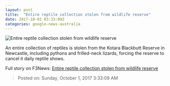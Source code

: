 ```yaml
---
layout: post
title:  "Entire reptile collection stolen from wildlife reserve"
date: 2017-10-01 03:33:09Z
categories: google-news-australia
---
```


![Entire reptile collection stolen from wildlife reserve](http://www.abc.net.au/news/image/9005526-1x1-700x700.jpg)

An entire collection of reptiles is stolen from the Kotara Blackbutt Reserve in Newcastle, including pythons and frilled-neck lizards, forcing the reserve to cancel it daily reptile shows.


Full story on F3News: [Entire reptile collection stolen from wildlife reserve](http://www.f3nws.com/n/JKWNJC)

> Posted on: Sunday, October 1, 2017 3:33:09 AM
